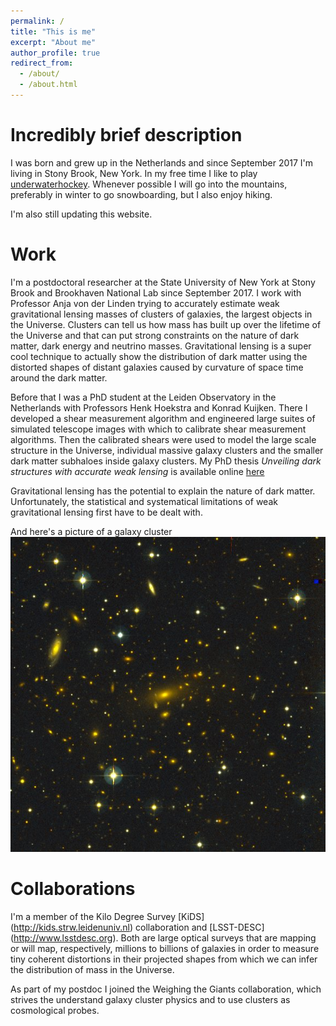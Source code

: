 ```yaml
---
permalink: /
title: "This is me"
excerpt: "About me"
author_profile: true
redirect_from: 
  - /about/
  - /about.html
---
```



Incredibly brief description
======

I was born and grew up in the Netherlands and since September 2017 I'm living in Stony Brook, New York. In my free time I like to play [underwaterhockey](https://www.youtube.com/results?search_query=underwaterhockey). Whenever possible I will go into the mountains, preferably in winter to go snowboarding, but I also enjoy hiking.

I'm also still updating this website.



Work
======
I'm a postdoctoral researcher at the State University of New York at Stony Brook and Brookhaven National Lab since September 2017.
I work with Professor Anja von der Linden trying to accurately estimate weak gravitational lensing masses of clusters of galaxies, the largest objects in the Universe. Clusters can tell us how mass has built up over the lifetime of the Universe and that can put strong constraints on the nature of dark matter, dark energy and neutrino masses. Gravitational lensing is a super cool technique to actually show the distribution of dark matter using the distorted shapes of distant galaxies caused by curvature of space time around the dark matter.

Before that I was a PhD student at the Leiden Observatory in the Netherlands with Professors Henk Hoekstra and Konrad Kuijken. There I developed a shear measurement algorithm and engineered large suites of simulated telescope images with which to calibrate shear measurement algorithms. Then the calibrated shears were used to model the large scale structure in the Universe, individual massive galaxy clusters and the smaller dark matter subhaloes inside galaxy clusters. 
My PhD thesis *Unveiling dark structures with accurate weak lensing* is available online [here](https://openaccess.leidenuniv.nl/handle/1887/55951)

Gravitational lensing has the potential to explain the nature of dark matter. Unfortunately, the statistical and systematical limitations of weak gravitational lensing first have to be dealt with.


And here's a picture of a galaxy cluster
![alt text](https://github.com/rherbonnet/rherbonnet.github.io/blob/master/A2259.jpg?raw=true "Abell 2259")


Collaborations
======

I'm a member of the Kilo Degree Survey [KiDS] (http://kids.strw.leidenuniv.nl) collaboration and [LSST-DESC] (http://www.lsstdesc.org). Both are large optical surveys that are mapping or will map, respectively, millions to billions of galaxies in order to measure tiny coherent distortions in their projected shapes from which we can infer the distribution of mass in the Universe.

As part of my postdoc I joined the Weighing the Giants collaboration, which strives the understand galaxy cluster physics and to use clusters as cosmological probes.




